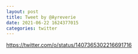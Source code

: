 ```yaml
--- 
layout: post 
title: Tweet by @Ayreverie 
date: 2021-06-22 1624377015 
categories: twitter 
--- 
```

https://twitter.com/o/status/1407365302216691716